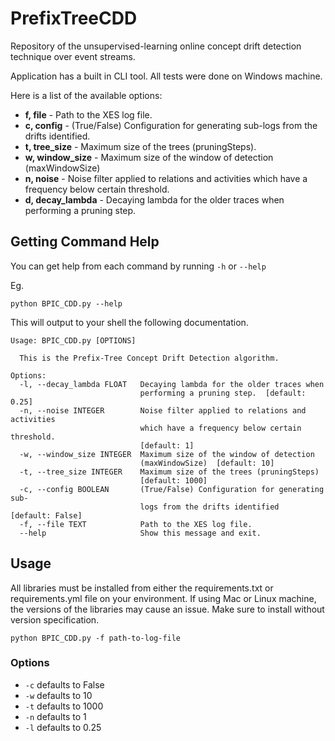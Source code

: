 # PrefixTreeCDD
Repository of the unsupervised-learning online concept drift detection technique over event streams.

Application has a built in CLI tool. All tests were done on Windows machine.

Here is a list of the available options:

* **f, file**           - Path to the XES log file.
* **c, config**         - (True/False) Configuration for generating sub-logs from the drifts identified.
* **t, tree_size**      - Maximum size of the trees (pruningSteps).
* **w, window_size**    - Maximum size of the window of detection (maxWindowSize)
* **n, noise**          - Noise filter applied to relations and activities which have a frequency below certain threshold.
* **d, decay_lambda**   - Decaying lambda for the older traces when performing a pruning step.

## Getting Command Help

You can get help from each command by running `-h` or `--help`

Eg.

```text
python BPIC_CDD.py --help
```

This will output to your shell the following documentation.

```text
Usage: BPIC_CDD.py [OPTIONS]

  This is the Prefix-Tree Concept Drift Detection algorithm.

Options:
  -l, --decay_lambda FLOAT   Decaying lambda for the older traces when
                             performing a pruning step.  [default: 0.25]
  -n, --noise INTEGER        Noise filter applied to relations and activities
                             which have a frequency below certain threshold.
                             [default: 1]
  -w, --window_size INTEGER  Maximum size of the window of detection
                             (maxWindowSize)  [default: 10]
  -t, --tree_size INTEGER    Maximum size of the trees (pruningSteps)
                             [default: 1000]
  -c, --config BOOLEAN       (True/False) Configuration for generating sub-
                             logs from the drifts identified  [default: False]
  -f, --file TEXT            Path to the XES log file.
  --help                     Show this message and exit.
```

## Usage
All libraries must be installed from either the requirements.txt or requirements.yml file on your environment. If using Mac or Linux machine, the versions of the libraries may cause an issue. Make sure to install without version specification.

```text
python BPIC_CDD.py -f path-to-log-file
```

### Options

* `-c` defaults to False
* `-w` defaults to 10
* `-t` defaults to 1000
* `-n` defaults to 1
* `-l` defaults to 0.25

